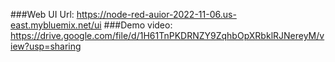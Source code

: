 ###Web UI Url: https://node-red-auior-2022-11-06.us-east.mybluemix.net/ui
###Demo video: https://drive.google.com/file/d/1H61TnPKDRNZY9ZqhbOpXRbklRJNereyM/view?usp=sharing
